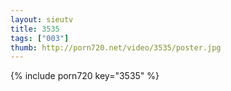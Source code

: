 ```yaml
--- 
layout: sieutv
title: 3535
tags: ["003"]
thumb: http://porn720.net/video/3535/poster.jpg
---
```

{% include porn720 key="3535" %} 
